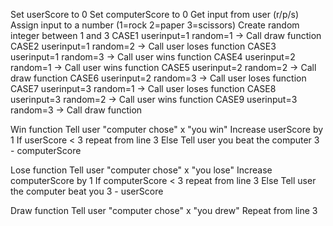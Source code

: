 Set userScore to 0
Set computerScore to 0
Get input from user (r/p/s)
Assign input to a number (1=rock 2=paper 3=scissors)
Create random integer between 1 and 3
CASE1 userinput=1 random=1 -> Call draw function
CASE2 userinput=1 random=2 -> Call user loses function
CASE3 userinput=1 random=3 -> Call user wins function
CASE4 userinput=2 random=1 -> Call user wins function
CASE5 userinput=2 random=2 -> Call draw function
CASE6 userinput=2 random=3 -> Call user loses function
CASE7 userinput=3 random=1 -> Call user loses function
CASE8 userinput=3 random=2 -> Call user wins function
CASE9 userinput=3 random=3 -> Call draw function

Win function
Tell user "computer chose" x "you win"
Increase userScore by 1
If userScore < 3 repeat from line 3
Else Tell user you beat the computer 3 - computerScore


Lose function
Tell user "computer chose" x "you lose"
Increase computerScore by 1
If computerScore < 3 repeat from line 3
Else Tell user the computer beat you 3 - userScore


Draw function
Tell user "computer chose" x "you drew"
Repeat from line 3

